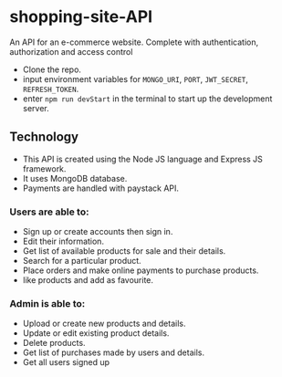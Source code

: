 # shopping-site-API
An API for an e-commerce website. Complete with authentication, authorization and access control

- Clone the repo.
- input environment variables for `MONGO_URI`, `PORT`, `JWT_SECRET`, `REFRESH_TOKEN`.
- enter `npm run devStart` in the terminal to start up the development server.

## Technology
- This API is created using the Node JS language and Express JS framework.
- It uses MongoDB database.
- Payments are handled with paystack API.
 
### Users are able to:
- Sign up or create accounts then sign in.
- Edit their information.
- Get list of available products for sale and their details.
- Search for a particular product.
- Place orders and make online payments to purchase products.
- like products and add as favourite.
### Admin is able to:
- Upload or create new products and details.
- Update or edit existing product details.
- Delete products.
- Get list of purchases made by users and details.
- Get all users signed up
